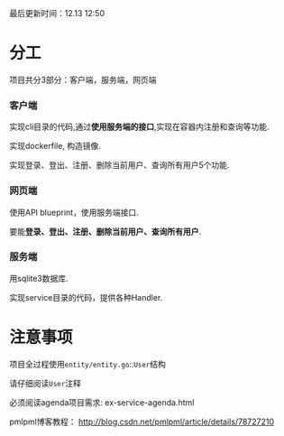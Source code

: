 最后更新时间：12.13  12:50


# 分工

项目共分3部分：客户端，服务端，网页端

### 客户端

实现cli目录的代码,通过**使用服务端的接口**,实现在容器内注册和查询等功能.

实现dockerfile, 构造镜像.

实现登录、登出、注册、删除当前用户、查询所有用户5个功能.

### 网页端

使用API blueprint，使用服务端接口.

要能**登录、登出、注册、删除当前用户、查询所有用户**.

### 服务端

用sqlite3数据库.

实现service目录的代码，提供各种Handler.



# 注意事项

项目全过程使用`entity/entity.go`::`User`结构

请仔细阅读`User`注释

必须阅读agenda项目需求: ex-service-agenda.html

pmlpml博客教程： http://blog.csdn.net/pmlpml/article/details/78727210
